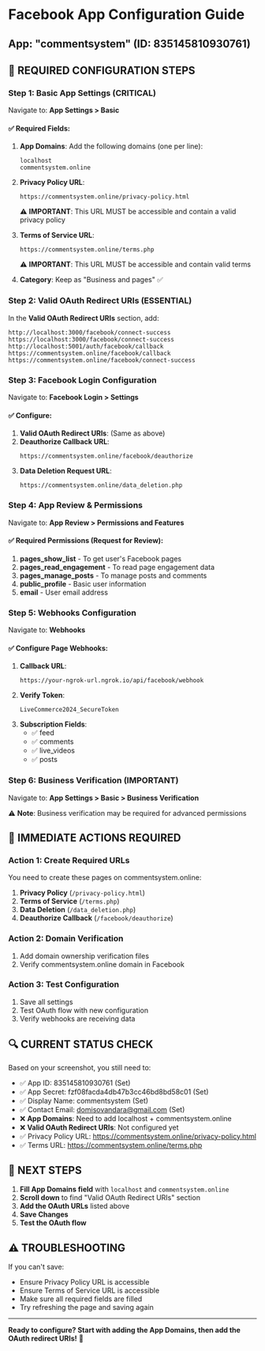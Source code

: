 # Facebook App Configuration Guide
## App: "commentsystem" (ID: 835145810930761)

## 🔧 REQUIRED CONFIGURATION STEPS

### Step 1: Basic App Settings (CRITICAL)
Navigate to: **App Settings > Basic**

#### ✅ Required Fields:
1. **App Domains**: Add the following domains (one per line):
   ```
   localhost
   commentsystem.online
   ```

2. **Privacy Policy URL**: 
   ```
   https://commentsystem.online/privacy-policy.html
   ```
   ⚠️ **IMPORTANT**: This URL MUST be accessible and contain a valid privacy policy

3. **Terms of Service URL**:
   ```
   https://commentsystem.online/terms.php
   ```
   ⚠️ **IMPORTANT**: This URL MUST be accessible and contain valid terms

4. **Category**: Keep as "Business and pages" ✅

### Step 2: Valid OAuth Redirect URIs (ESSENTIAL)
In the **Valid OAuth Redirect URIs** section, add:

```
http://localhost:3000/facebook/connect-success
https://localhost:3000/facebook/connect-success
http://localhost:5001/auth/facebook/callback
https://commentsystem.online/facebook/callback
https://commentsystem.online/facebook/connect-success
```

### Step 3: Facebook Login Configuration
Navigate to: **Facebook Login > Settings**

#### ✅ Configure:
1. **Valid OAuth Redirect URIs**: (Same as above)
2. **Deauthorize Callback URL**:
   ```
   https://commentsystem.online/facebook/deauthorize
   ```
3. **Data Deletion Request URL**:
   ```
   https://commentsystem.online/data_deletion.php
   ```

### Step 4: App Review & Permissions
Navigate to: **App Review > Permissions and Features**

#### ✅ Required Permissions (Request for Review):
1. **pages_show_list** - To get user's Facebook pages
2. **pages_read_engagement** - To read page engagement data
3. **pages_manage_posts** - To manage posts and comments
4. **public_profile** - Basic user information
5. **email** - User email address

### Step 5: Webhooks Configuration
Navigate to: **Webhooks**

#### ✅ Configure Page Webhooks:
1. **Callback URL**:
   ```
   https://your-ngrok-url.ngrok.io/api/facebook/webhook
   ```
2. **Verify Token**:
   ```
   LiveCommerce2024_SecureToken
   ```
3. **Subscription Fields**:
   - ✅ feed
   - ✅ comments
   - ✅ live_videos
   - ✅ posts

### Step 6: Business Verification (IMPORTANT)
Navigate to: **App Settings > Basic > Business Verification**

⚠️ **Note**: Business verification may be required for advanced permissions

## 🚀 IMMEDIATE ACTIONS REQUIRED

### Action 1: Create Required URLs
You need to create these pages on commentsystem.online:

1. **Privacy Policy** (`/privacy-policy.html`)
2. **Terms of Service** (`/terms.php`) 
3. **Data Deletion** (`/data_deletion.php`)
4. **Deauthorize Callback** (`/facebook/deauthorize`)

### Action 2: Domain Verification
1. Add domain ownership verification files
2. Verify commentsystem.online domain in Facebook

### Action 3: Test Configuration
1. Save all settings
2. Test OAuth flow with new configuration
3. Verify webhooks are receiving data

## 🔍 CURRENT STATUS CHECK

Based on your screenshot, you still need to:
- ✅ App ID: 835145810930761 (Set)
- ✅ App Secret: fzf08facda4db47b3cc46bd8bd58c01 (Set)
- ✅ Display Name: commentsystem (Set)
- ✅ Contact Email: domisovandara@gmail.com (Set)
- ❌ **App Domains**: Need to add localhost + commentsystem.online
- ❌ **Valid OAuth Redirect URIs**: Not configured yet
- ✅ Privacy Policy URL: https://commentsystem.online/privacy-policy.html
- ✅ Terms URL: https://commentsystem.online/terms.php

## 🎯 NEXT STEPS

1. **Fill App Domains field** with `localhost` and `commentsystem.online`
2. **Scroll down** to find "Valid OAuth Redirect URIs" section
3. **Add the OAuth URLs** listed above
4. **Save Changes**
5. **Test the OAuth flow**

## ⚠️ TROUBLESHOOTING

If you can't save:
- Ensure Privacy Policy URL is accessible
- Ensure Terms of Service URL is accessible  
- Make sure all required fields are filled
- Try refreshing the page and saving again

---

**Ready to configure? Start with adding the App Domains, then add the OAuth redirect URIs!** 🚀